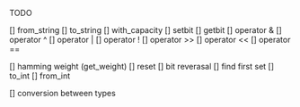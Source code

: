 

TODO

[] from_string
[] to_string
[] with_capacity
[] setbit
[] getbit
[] operator &
[] operator ^
[] operator | 
[] operator !
[] operator >> 
[] operator <<
[] operator == 

[] hamming weight (get_weight)
[] reset
[] bit reverasal
[] find first set
[] to_int
[] from_int

[] conversion between types






